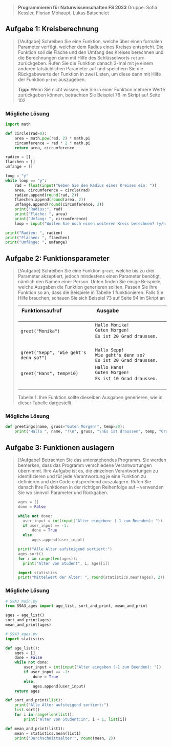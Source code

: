 
> **Programmieren für Naturwissenschaften FS 2023**
> Gruppe: Sofia Kessler, Florian Mohaupt, Lukas Batschelet

## Aufgabe 1: Kreisberechnung

> [!Aufgabe]
> Schreiben Sie eine Funktion, welche über einen formalen Parameter verfügt, welcher dem Radius eines Kreises entspricht. Die Funktion soll die Fläche und den Umfang des Kreises berechnen und die Berechnungen dann mit Hilfe des Schlüsselworts `return` zurückgeben. Rufen Sie die Funktion danach 3-mal mit je einem anderen tatsächlichen Parameter auf und speichern Sie die Rückgabewerte der Funktion in zwei Listen, um diese dann mit Hilfe der Funktion `print` auszugeben.
>
> **Tipp:** Wenn Sie nicht wissen, wie Sie in einer Funktion mehrere Werte zurückgeben können, betrachten Sie Beispiel 76 im Skript auf Seite 102

### Mögliche Lösung

```python
import math

def circle(rad=0):
    area = math.pow(rad, 2) * math.pi
    circumference = rad * 2 * math.pi
    return area, circumference

radien = []
flaechen = []
umfange = []

loop = "y"
while loop == "y":
    rad = float(input("Geben Sie den Radius eines Kreises ein: "))
    area, circumference = circle(rad)
    radien.append(round(rad, 2))
    flaechen.append(round(area, 2))
    umfange.append(round(circumference, 2))
    print("Radius:", rad)
    print("Fläche: ", area)
    print("Umfang: ", circumference)
    loop = input("Wollen Sie noch einen weiteren Kreis berechnen? (y/n)")

print("Radien: ", radien)
print("Flächen: ", flaechen)
print("Umfänge: ", umfange)

```

<div style="page-break-after: always;"></div>

## Aufgabe 2: Funktionsparameter

> [!Aufgabe]
> Schreiben Sie eine Funktion `greet`, welche bis zu drei Parameter akzeptiert, jedoch mindestens einen Parameter benötigt, nämlich den Namen einer Person. Unten finden Sie einige Beispiele, welche Ausgaben die Funktion generieren sollten. Passen Sie Ihre Funktion so an, dass die Beispiele in Tabelle 1 funktionieren. Falls Sie Hilfe brauchen, schauen Sie sich Beispiel 73 auf Seite 94 im Skript an
>
> | Funktionsaufruf                        | Ausgabe                                                              |
> | -------------------------------------- | -------------------------------------------------------------------- |
> | `greet("Monika")`                      | `Hallo Monika!`<br>`Guten Morgen!`<br>`Es ist 20 Grad draussen.`       |
> | `greet("Sepp", "Wie geht's denn so?")` | `Hallo Sepp!`<br>`Wie geht's denn so?`<br>`Es ist 20 Grad draussen.` |
> | `greet("Hans", temp=10)`               | `Hallo Hans!`<br>`Guten Morgen!`<br>`Es ist 10 Grad draussen.`       |
>
> Tabelle 1: Ihre Funktion sollte dieselben Ausgaben generieren, wie in dieser Tabelle dargestellt.

### Mögliche Lösung

```python
def greetings(name, gruss="Guten Morgen!", temp=20):
    print("Hallo ", name, "!\n", gruss, "\nEs ist draussen", temp, "Grad warm.")
``` 

<div style="page-break-after: always;"></div>

## Aufgabe 3: Funktionen auslagern

> [!Aufgabe]
> Betrachten Sie das untenstehendes Programm. Sie werden bemerken, dass das Programm verschiedene Verantwortungen übernimmt. Ihre Aufgabe ist es, die einzelnen Verantwortungen zu identifizieren und für jede Verantwortung je eine Funktion zu definieren und den Code entsprechend auszulagern. Rufen Sie danach Ihre Funktionen in der richtigen Reihenfolge auf – verwenden Sie wo sinnvoll Parameter und Rückgaben.
> 
> ```python
> ages = []
> done = False
> 
> while not done:
> 	user_input = int(input("Alter eingeben: (-1 zum Beenden): "))
> 	if user_input == -1:
> 		done = True
> 	else:
> 		ages.append(user_input)
> 
> print("Alle Alter aufsteigend sortiert:")
> ages.sort()
> for i in range(len(ages)):
> 	print("Alter von Student", i, ages[i])
> 
> import statistics
> print("Mittelwert der Alter: ", round(statistics.mean(ages), 2))
> ```

### Mögliche Lösung

```python
# S9A3_main.py
from S9A3_ages import age_list, sort_and_print, mean_and_print

ages = age_list()
sort_and_print(ages)
mean_and_print(ages)
```


```python
# S9A3_ages.py
import statistics

def age_list():
    ages = []
    done = False
    while not done:
        user_input = int(input("Alter eingeben (-1 zum Beenden): "))
        if user_input == -1:
            done = True
        else:
            ages.append(user_input)
    return ages

def sort_and_print(list):
    print("Alle Alter aufsteigend sortiert:")
    list.sort()
    for i in range(len(list)):
        print("Alter von Student:in", i + 1, list[i])

def mean_and_print(list1):
    mean = statistics.mean(list1)
    print("Durchschnittsalter:", round(mean, 2))
```
